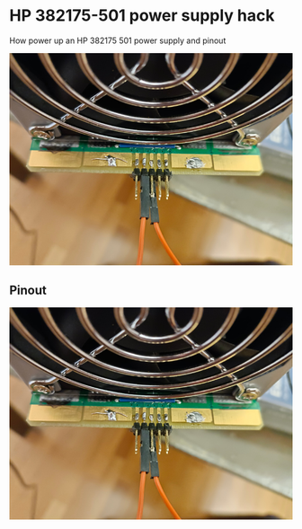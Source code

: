 # HP 382175-501 power supply hack
How power up an HP 382175 501 power supply and pinout

![HP 382175-501](https://raw.githubusercontent.com/bigjohnson/HP-382175-501-power-supply-hack/main/images/HP-382175-501_1.jpg)

## Pinout

![HP 382175-501](https://raw.githubusercontent.com/bigjohnson/HP-382175-501-power-supply-hack/main/images/HP-382175-501_1.jpg)
